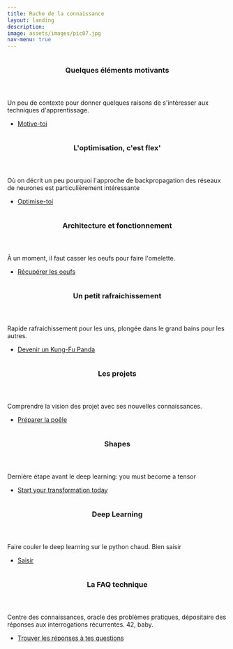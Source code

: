 ```yaml
---
title: Ruche de la connaissance
layout: landing
description:  
image: assets/images/pic07.jpg
nav-menu: true
---
```


<!-- Main -->
<div id="main">

<!-- One -->
<!-- <section id="one">
	<div class="inner">
		<header class="major">
			<h2>Sedaa amet aliquam</h2>
		</header>
		<p>Nullam et orci eu lorem consequat tincidunt vivamus et sagittis magna sed nunc rhoncus condimentum sem. In efficitur ligula tate urna. Maecenas massa vel lacinia pellentesque lorem ipsum dolor. Nullam et orci eu lorem consequat tincidunt. Vivamus et sagittis libero. Nullam et orci eu lorem consequat tincidunt vivamus et sagittis magna sed nunc rhoncus condimentum sem. In efficitur ligula tate urna.</p>
	</div>
</section> -->

<!-- Two -->
<section id="one" class="spotlights">
	<section>
		<a href="b_post.html" class="image">
			<img src="{% link assets/images/icons/rocky.webp %}" alt="" data-position="center center" />
		</a>
		<div class="content">
			<div class="inner">
				<header class="major">
					<h3>Quelques éléments motivants</h3>
				</header>
				<p>Un peu de contexte pour donner quelques raisons de s'intéresser aux techniques d'apprentissage.</p>
				<ul class="actions">
					<li><a href="b_post.html" class="button">Motive-toi</a></li>
				</ul>
			</div>
		</div>
	</section>
	<section>
		<a href="c_post.html" class="image">
			<img src="{% link assets/images/icons/flex.jpg %}" alt="" data-position="top center" />
		</a>
		<div class="content">
			<div class="inner">
				<header class="major">
					<h3>L'optimisation, c'est flex'</h3>
				</header>
				<p>Où on décrit un peu pourquoi l'approche de backpropagation des réseaux de neurones est particulièrement intéressante</p>
				<ul class="actions">
					<li><a href="c_post.html" class="button">Optimise-toi</a></li>
				</ul>
			</div>
		</div>
	</section>
	<section>
		<a href="d_post.html" class="image">
			<img src="{% link assets/images/icons/archi.webp %}" alt="" data-position="25% 25%" />
		</a>
		<div class="content">
			<div class="inner">
				<header class="major">
					<h3>Architecture et fonctionnement</h3>
				</header>
				<p>À un moment, il faut casser les oeufs pour faire l'omelette.</p>
				<ul class="actions">
					<li><a href="d_post.html" class="button">Récupérer les oeufs</a></li>
				</ul>
			</div>
		</div>
	</section>



<section>
		<a href="e_post.html" class="image">
			<img src="{% link assets/images/icons/pandas.jpg %}" alt="" data-position="25% 25%" />
		</a>
		<div class="content">
			<div class="inner">
				<header class="major">
					<h3>Un petit rafraichissement</h3>
				</header>
				<p>Rapide rafraichissement pour les uns, plongée dans le grand bains pour les autres.</p>
				<ul class="actions">
					<li><a href="e_post.html" class="button">Devenir un Kung-Fu Panda</a></li>
				</ul>
			</div>
		</div>
	</section>


<section>
		<a href="f_post.html" class="image">
			<img src="{% link assets/images/icons/vision.jpg %}" alt="" data-position="25% 25%" />
		</a>
		<div class="content">
			<div class="inner">
				<header class="major">
					<h3>Les projets</h3>
				</header>
				<p>Comprendre la vision des projet avec ses nouvelles connaissances.</p>
				<ul class="actions">
					<li><a href="f_post.html" class="button">Préparer la poêle</a></li>
				</ul>
			</div>
		</div>
	</section>

<section>
		<a href="h_post.html" class="image">
			<img src="{% link assets/images/icons/shapes.jpg %}" alt="" data-position="25% 25%" />
		</a>
		<div class="content">
			<div class="inner">
				<header class="major">
					<h3>Shapes</h3>
				</header>
				<p>Dernière étape avant le deep learning: you must become a tensor</p>
				<ul class="actions">
					<li><a href="h_post.html" class="button">Start your transformation today</a></li>
				</ul>
			</div>
		</div>
	</section>

<section>
		<a href="g_post.html" class="image">
			<img src="{% link assets/images/icons/potter_0.jpg %}" alt="" data-position="25% 25%" />
		</a>
		<div class="content">
			<div class="inner">
				<header class="major">
					<h3>Deep Learning</h3>
				</header>
				<p>Faire couler le deep learning sur le python chaud. Bien saisir</p>
				<ul class="actions">
					<li><a href="g_post.html" class="button">Saisir</a></li>
				</ul>
			</div>
		</div>
	</section>




<section>
		<a href="generic.html" class="image">
			<img src="{% link assets/images/faq/h2g2.png %}" alt="" data-position="25% 25%" />
		</a>
		<div class="content">
			<div class="inner">
				<header class="major">
					<h3>La FAQ technique</h3>
				</header>
				<p>Centre des connaissances, oracle des problèmes pratiques, dépositaire des réponses aux interrogations récurrentes. 42, baby.</p>
				<ul class="actions">
					<li><a href="z_faq.html" class="button">Trouver les réponses à tes questions</a></li>
				</ul>
			</div>
		</div>
	</section>




<!-- Three -->
<!-- <section id="three">
	<div class="inner">
		<header class="major">
			<h2>Massa libero</h2>
		</header>
		<p>Nullam et orci eu lorem consequat tincidunt vivamus et sagittis libero. Mauris aliquet magna magna sed nunc rhoncus pharetra. Pellentesque condimentum sem. In efficitur ligula tate urna. Maecenas laoreet massa vel lacinia pellentesque lorem ipsum dolor. Nullam et orci eu lorem consequat tincidunt. Vivamus et sagittis libero. Mauris aliquet magna magna sed nunc rhoncus amet pharetra et feugiat tempus.</p>
		<ul class="actions">
			<li><a href="2021-5-25-faqs.html" class="button next">Get Started again</a></li>
		</ul>
	</div>
</section>

</div>
 -->